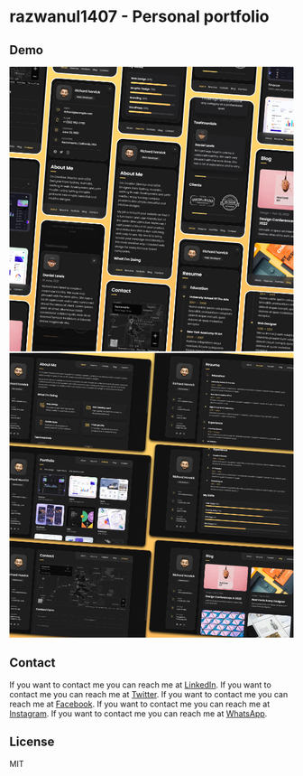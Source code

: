 
# razwanul1407 - Personal portfolio

## Demo
![vCard Mobile Demo](./website-demo-image/mobile.png "Mobile Demo")
![vCard Desktop Demo](./website-demo-image/desktop.png "Desktop Demo")


## Contact
If you want to contact me you can reach me at [LinkedIn](https://www.linkedin.com/in/mdrazwanulhasan1407).
If you want to contact me you can reach me at [Twitter](https://twitter.com/RazwanulHasan).
If you want to contact me you can reach me at [Facebook](https://www.facebook.com/razwanulhasan/).
If you want to contact me you can reach me at [Instagram](https://www.instagram.com/razwanulhasan/).
If you want to contact me you can reach me at [WhatsApp](+8801749237060).

## License
MIT
